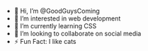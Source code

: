 - 👋 Hi, I’m @GoodGuysComing
- 👀 I’m interested in web development 
- 🌱 I’m currently learning CSS
- 💞️ I’m looking to collaborate on social media
- ⚡ Fun Fact: I like cats
